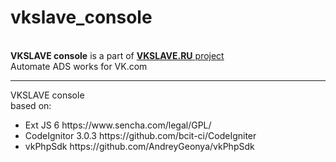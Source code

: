 # vkslave_console
<br/>
<b>VKSLAVE console</b> is a part of <a href="http://vkslave.ru"><b>VKSLAVE.RU</b> project</a><br/>
Automate ADS works for VK.com <br/>
<hr/>
VKSLAVE console <br/>
based on: <br/>
<ul>
	<li>Ext JS 6  https://www.sencha.com/legal/GPL/ </li>
	<li>CodeIgnitor 3.0.3  https://github.com/bcit-ci/CodeIgniter </li>
	<li>vkPhpSdk    https://github.com/AndreyGeonya/vkPhpSdk </li>
</ul>

